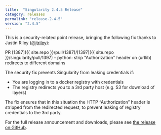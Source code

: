 ```yaml
---
title:  "Singularity 2.4.5 Release"
category: releases
permalink: "release-2-4-5"
version: "2.4.5"
---
```


This is a security-related point release, bringing the following fix thanks to Justin Riley ([@jtriley](https://github.com/jtriley)):

PR [1387]({{ site.repo }}/pull/1387)/[1397]({{ site.repo }}/singularity/pull/1397) - python: strip "Authorization" header on (urllib) redirects to different domains

The security fix prevents Singularity from leaking credentials if:
  * You are logging in to a docker registry with credentials
  * The registry redirects you to a 3rd party host (e.g. S3 for download of layers)

The fix ensures that in this situation the HTTP “Authorization” header is stripped from the redirected request, to prevent leaking of registry credentials to the 3rd party.

For the full release announcement and downloads, please see <a target="_blank" href="https://github.com/singularityware/singularity/releases/tag/2.4.5">the release on GitHub</a>.
